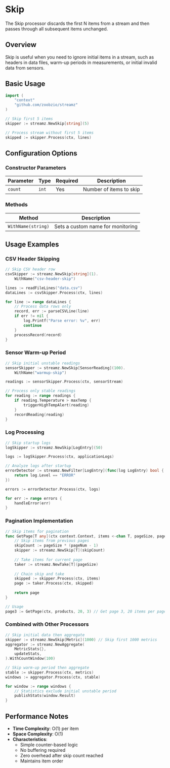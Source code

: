 # Skip

The Skip processor discards the first N items from a stream and then passes through all subsequent items unchanged.

## Overview

Skip is useful when you need to ignore initial items in a stream, such as headers in data files, warm-up periods in measurements, or initial invalid data from sensors.

## Basic Usage

```go
import (
    "context"
    "github.com/zoobzio/streamz"
)

// Skip first 5 items
skipper := streamz.NewSkip[string](5)

// Process stream without first 5 items
skipped := skipper.Process(ctx, lines)
```

## Configuration Options

### Constructor Parameters

| Parameter | Type | Required | Description |
|-----------|------|----------|-------------|
| `count` | `int` | Yes | Number of items to skip |

### Methods

| Method | Description |
|--------|-------------|
| `WithName(string)` | Sets a custom name for monitoring |

## Usage Examples

### CSV Header Skipping

```go
// Skip CSV header row
csvSkipper := streamz.NewSkip[string](1).
    WithName("csv-header-skip")

lines := readFileLines("data.csv")
dataLines := csvSkipper.Process(ctx, lines)

for line := range dataLines {
    // Process data rows only
    record, err := parseCSVLine(line)
    if err != nil {
        log.Printf("Parse error: %v", err)
        continue
    }
    processRecord(record)
}
```

### Sensor Warm-up Period

```go
// Skip initial unstable readings
sensorSkipper := streamz.NewSkip[SensorReading](100).
    WithName("warmup-skip")

readings := sensorSkipper.Process(ctx, sensorStream)

// Process only stable readings
for reading := range readings {
    if reading.Temperature > maxTemp {
        triggerHighTempAlert(reading)
    }
    recordReading(reading)
}
```

### Log Processing

```go
// Skip startup logs
logSkipper := streamz.NewSkip[LogEntry](50)

logs := logSkipper.Process(ctx, applicationLogs)

// Analyze logs after startup
errorDetector := streamz.NewFilter[LogEntry](func(log LogEntry) bool {
    return log.Level == "ERROR"
})

errors := errorDetector.Process(ctx, logs)

for err := range errors {
    handleError(err)
}
```

### Pagination Implementation

```go
// Skip items for pagination
func GetPage[T any](ctx context.Context, items <-chan T, pageSize, pageNum int) <-chan T {
    // Skip items from previous pages
    skipCount := pageSize * (pageNum - 1)
    skipper := streamz.NewSkip[T](skipCount)
    
    // Take items for current page
    taker := streamz.NewTake[T](pageSize)
    
    // Chain skip and take
    skipped := skipper.Process(ctx, items)
    page := taker.Process(ctx, skipped)
    
    return page
}

// Usage
page3 := GetPage(ctx, products, 20, 3) // Get page 3, 20 items per page
```

### Combined with Other Processors

```go
// Skip initial data then aggregate
skipper := streamz.NewSkip[Metric](1000) // Skip first 1000 metrics
aggregator := streamz.NewAggregate(
    MetricStats{},
    updateStats,
).WithCountWindow(100)

// Skip warm-up period then aggregate
stable := skipper.Process(ctx, metrics)
windows := aggregator.Process(ctx, stable)

for window := range windows {
    // Statistics exclude initial unstable period
    publishStats(window.Result)
}
```

## Performance Notes

- **Time Complexity**: O(1) per item
- **Space Complexity**: O(1)
- **Characteristics**:
  - Simple counter-based logic
  - No buffering required
  - Zero overhead after skip count reached
  - Maintains item order